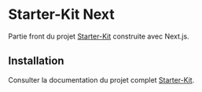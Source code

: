 # Starter-Kit Next

Partie front du projet [Starter-Kit](https://github.com/Magle-corp/Starter-Kit) construite avec Next.js.



## Installation

Consulter la documentation du projet complet [Starter-Kit](https://github.com/Magle-corp/Starter-Kit).

